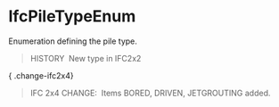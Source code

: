# IfcPileTypeEnum

Enumeration defining the pile type.

> HISTORY&nbsp; New type in IFC2x2

{ .change-ifc2x4}
> IFC 2x4 CHANGE:&nbsp; Items BORED, DRIVEN, JETGROUTING added.
